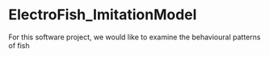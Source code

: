 # ElectroFish_ImitationModel
For this software project, we would like to examine the behavioural patterns of fish
